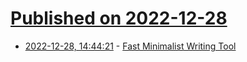# [Published on 2022-12-28](index.md)

* [2022-12-28, 14:44:21](https://news.ycombinator.com/item?id=34161412) - [Fast Minimalist Writing Tool](https://www.toolsforthoughts.com/pages/monster-writer-blazingly-fast-minimalist-writing-tool/)
